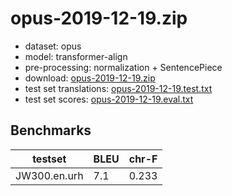 # opus-2019-12-19.zip

* dataset: opus
* model: transformer-align
* pre-processing: normalization + SentencePiece
* download: [opus-2019-12-19.zip](https://object.pouta.csc.fi/OPUS-MT-models/en-urh/opus-2019-12-19.zip)
* test set translations: [opus-2019-12-19.test.txt](https://object.pouta.csc.fi/OPUS-MT-models/en-urh/opus-2019-12-19.test.txt)
* test set scores: [opus-2019-12-19.eval.txt](https://object.pouta.csc.fi/OPUS-MT-models/en-urh/opus-2019-12-19.eval.txt)

## Benchmarks

| testset               | BLEU  | chr-F |
|-----------------------|-------|-------|
| JW300.en.urh 	| 7.1 	| 0.233 |
